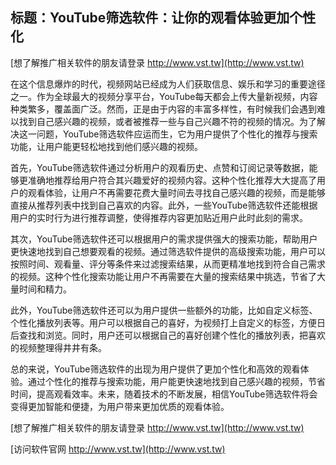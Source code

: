 ## **标题：YouTube筛选软件：让你的观看体验更加个性化**

[想了解推广相关软件的朋友请登录 http://www.vst.tw](http://www.vst.tw)

在这个信息爆炸的时代，视频网站已经成为人们获取信息、娱乐和学习的重要途径之一。作为全球最大的视频分享平台，YouTube每天都会上传大量新视频，内容种类繁多，覆盖面广泛。然而，正是由于内容的丰富多样性，有时候我们会遇到难以找到自己感兴趣的视频，或者被推荐一些与自己兴趣不符的视频的情况。为了解决这一问题，YouTube筛选软件应运而生，它为用户提供了个性化的推荐与搜索功能，让用户能更轻松地找到他们感兴趣的视频。

首先，YouTube筛选软件通过分析用户的观看历史、点赞和订阅记录等数据，能够更准确地推荐给用户符合其兴趣爱好的视频内容。这种个性化推荐大大提高了用户的观看体验，让用户不再需要花费大量时间去寻找自己感兴趣的视频，而是能够直接从推荐列表中找到自己喜欢的内容。此外，一些YouTube筛选软件还能根据用户的实时行为进行推荐调整，使得推荐内容更加贴近用户此时此刻的需求。

其次，YouTube筛选软件还可以根据用户的需求提供强大的搜索功能，帮助用户更快速地找到自己想要观看的视频。通过筛选软件提供的高级搜索功能，用户可以按照时间、观看量、评分等条件来过滤搜索结果，从而更精准地找到符合自己需求的视频。这种个性化搜索功能让用户不再需要在大量的搜索结果中挑选，节省了大量时间和精力。

此外，YouTube筛选软件还可以为用户提供一些额外的功能，比如自定义标签、个性化播放列表等。用户可以根据自己的喜好，为视频打上自定义的标签，方便日后查找和浏览。同时，用户还可以根据自己的喜好创建个性化的播放列表，把喜欢的视频整理得井井有条。

总的来说，YouTube筛选软件的出现为用户提供了更加个性化和高效的观看体验。通过个性化的推荐与搜索功能，用户能更快速地找到自己感兴趣的视频，节省时间，提高观看效率。未来，随着技术的不断发展，相信YouTube筛选软件将会变得更加智能和便捷，为用户带来更加优质的观看体验。

[想了解推广相关软件的朋友请登录 http://www.vst.tw](http://www.vst.tw)


[访问软件官网 http://www.vst.tw](http://www.vst.tw)
